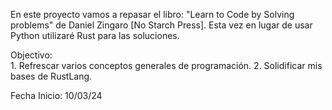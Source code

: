 En este proyecto vamos a repasar el libro: "Learn to Code by
Solving problems" de Daniel Zingaro [No Starch Press].
Esta vez en lugar de usar Python utilizaré Rust para las soluciones.

Objectivo: 	
	1. Refrescar varios conceptos generales de programación.
	2. Solidificar mis bases de RustLang.

Fecha Inicio: 10/03/24 
